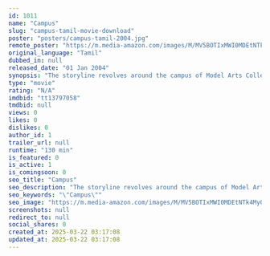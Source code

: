 ```yaml
---
id: 1011
name: "Campus"
slug: "campus-tamil-movie-download"
poster: "posters/campus-tamil-2004.jpg"
remote_poster: "https://m.media-amazon.com/images/M/MV5BOTIxMWI0MDEtNTk4My00ZTdkLWJiNzYtMDY1NDkxNjRjNDYwXkEyXkFqcGdeQXVyMTYyODYxOTI0._V1_SX300.jpg"
original_language: "Tamil"
dubbed_in: null
released_date: "01 Jan 2004"
synopsis: "The storyline revolves around the campus of Model Arts College who had a good reputation in the past. Now, mob violence, eve teasing, vandalism and scantily dressed girls are the norm in the campus as inter-gang rivalry finds expr..."
type: "movie"
rating: "N/A"
imdbid: "tt13797058"
tmdbid: null
views: 0
likes: 0
dislikes: 0
author_id: 1
trailer_url: null
runtime: "130 min"
is_featured: 0
is_active: 1
is_comingsoon: 0
seo_title: "Campus"
seo_description: "The storyline revolves around the campus of Model Arts College who had a good reputation in the past. Now, mob violence, eve teasing, vandalism and scantily dressed girls are the norm in the campus as inter-gang rivalry finds expr..."
seo_keywords: "\"Campus\""
seo_image: "https://m.media-amazon.com/images/M/MV5BOTIxMWI0MDEtNTk4My00ZTdkLWJiNzYtMDY1NDkxNjRjNDYwXkEyXkFqcGdeQXVyMTYyODYxOTI0._V1_SX300.jpg"
screenshots: null
redirect_to: null
social_shares: 0
created_at: 2025-03-22 03:17:08
updated_at: 2025-03-22 03:17:08
---
```


